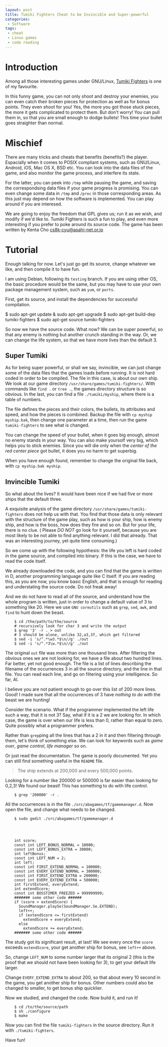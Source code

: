 ```yaml
---
layout: post
title: Tumiki Fighters Cheat to be Invincible and Super-powerful
categories:
 - Software
tags:
 - cheat
 - Linux games
 - code reading
---
```



Introduction
============

Among all those interesting games under GNU/Linux, [Tumiki Fighters](http://www.asahi-net.or.jp/~cs8k-cyu/windows/tf_e.html) is one of my favourite.

In this funny game, you can not only shoot and destroy your enemies, you can even catch their broken pieces for protection as well as for bonus points. They even shoot for you! Yes, the more you got those stuck pieces, the more it gets complicated to protect them. But don't worry! You can pull them in, so that you are small enough to dodge bullets! This time your bullet goes straighter than normal.


Mischief
========

There are many tricks and cheats that benefits (benefits?) the player. Espacially when it comes to POSIX compliant systems, such as GNU/Linux, Android, iOS, Mac OS X, BSD etc. You can look into the data files of the game, and also monitor the game process, and interfere its state.

For the latter, you can peek into `/tmp` while pausing the game, and saving the correspondsing data files if your game progress is promising. You can even change some data in `/tmp` and `/proc` in those corresponding areas. As this just may depend on how the software is implemented. You can play around if you are interesed.

We are going to enjoy the freedom that GPL gives us; run it as we wish, and modify if we'd like to. Tumiki Fighters is such a fun to play, and even more interesting if you prefer to poke around its source code. The game has been written by Kenta Cho <cs8k-cyu@asahi-net.or.jp>

Tutorial
========

Enough talking for now. Let's just go get its source, change whatever we like, and then compile it to have fun.

I am using Debian, following its `testing` branch. If you are using other OS, the basic procedure would be the same, but you may have to use your own package management system, such as `yum`, or `ports`.

First, get its source, and install the dependencies for successful compilation.

  $ sudo apt-get update & sudo apt-get upgrade
  $ sudo apt-get build-dep tumiki-fighters
  $ sudo apt-get source tumiki-fighters


So now we have the source code. What now? We can be super powerful, so that any enemy is nothing but another crunch standing in the way. Or, we can change the life system, so that we have more lives than the default 3.


Super Tumiki
------------

As for being super powerful, or shall we say, invincible, we can just change some of the data files that the games loads before running. It is not hard coded in order to be compiled. The file in this case, is about our own ship. We look at our game directory `/usr/share/games/tumiki-fighters/`. With commands like `find .` or `tree .`, the games directory structure is so obvious. In the last, you can find a file `./tumiki/myship`, where there is a table of numbers.

The file defines the pieces and their colors, the bullets, its attributes and speed, and how the pieces is combined. Backup the file with `cp myship myship.bak`, then change one parameter at a time, then run the game `tumiki-fighters` to see what is changed.

You can change the speed of your bullet, when it goes big enough, almost no enemy stands in your way. You can also make yoursolf very big, which helps you to stick enemies. Since you will die only when the *center of the red center piece* got bullet, it does you no harm to get superbig.

When you have enough found, remember to change the original file back, with `cp myship.bak myship`.


Invincible Tumiki
-----------------

So what about the lives? It would have been nice if we had five or more ships that the default three.

A exquisite analysis of the game directory `/usr/share/games/tumiki-fighters` does not help us with that. You find that those data is only relevant with the structure of the game play, such as how is your ship, how is enemy ship, and how is the boss, how does they fire and so on. But for your life, there is no clue. ( Please *DO NOT* go look for it yourself, because you are most likely to be not able to find anything relevant. I did that already. That was an interesting journey, yet quite time consuming.)

So we come up with the following hypothesis: the life you left is hard coded in the game source, and compiled into binary. If this is the case, we have to read the code itself.

We already downloaded the code, and you can find that the game is written in D, another programming language quite like C itself. If you are reading this, as you are now, you know basic English, and that is enough for reading and understating the source code. Do not freak away!

And we do not have to read all of the source, and understand how the whole program is written, just in order to change a default value of 3 to something like 20. Here we use `GNU coreutils` such as `grep`, `sed`, `awk`, and `find` to hunt down the beast.

        $ cd /the/path/to/the/source
        # recursively look for char 3 and write the output
        $ grep '3' -r . > out
        # 3 should be alone, unlike 32,a3,3f, which get filtered
        $ sed -i 's/^.*\w3.*$\n//g' ./out 
        $ sed -i 's/^.*3\w.*$\n//g' ./out 

The original `out` file was more than one thousand lines. After filtering the obvious ones we are not looking for, we have a file about two hundred lines. Far better, yet not good enough. The file is a list of lines describing the filename of the occurrences 3 in all the source directory, and the line in that file. You can read each line, and go on filtering using your intelligence. So far, AI.

I believe you are not patient enough to go over this list of 200 more lines. Good! I made sure that all the occurrences of 3 have *nothing to do with* the beast we are hunting!

Consider the scenario. What if the programmer implemented the left life such a way, that it is not 3? Say, what if it is a 2 we are looking for. In which case, the game is over when our life is less than 0, rather than equal to zero. Quite possibly what a programmer prefers. 

Rather than `grep`ping all the lines that has a 2 in it and then filtering through them, let's think of something else. We can look for keywords such as _game over_, _game control_, _life manager_ so on.

Or just read the documentation. The game is poorly documented. Yet you can still find something useful in the `README` file.

  > The ship extends at 200,000 and every 500,000 points.

Looking for a number like 200000 or 500000 is far easier than looking for 0,2,3! We found our beast! This has something to do with life control.

        $ grep '200000' -r .

All the occurrences is in the file `./src/abagames/tf/gamemanager.d`.
Now open the file, and change what needs to be changed.

        $ sudo gedit ./src/abagames/tf/gamemanager.d




        int score;
        const int LEFT_BONUS_NORMAL = 10000;
        const int LEFT_BONUS_EXTRA = 30000;
        int leftBonus;
        const int LEFT_NUM = 2;
        int left;
        const int FIRST_EXTEND_NORMAL = 100000;
        const int EVERY_EXTEND_NORMAL = 300000;
        const int FIRST_EXTEND_EXTRA = 200000;
        const int EVERY_EXTEND_EXTRA = 500000;
        int firstExtend, everyExtend;
        int extendScore;
        const int BOSSTIMER_FREEZED = 999999999;
        ####### some other code ######
        if (score > extendScore) {
          SoundManager.playSe(SoundManager.Se.EXTEND);
          left++;
          if (extendScore <= firstExtend)
            extendScore = everyExtend;
          else 
            extendScore += everyExtend;
        ####### some other code ######
 
The study got its significant result, at last! We see every once the `score` exceeds `extendScore`, your get another ship for bonus, see `left++` above.

So, change `LEFT_NUM` to some number larger that its original 2 (this is the proof that we should not have been looking for 3), to get your default life larger.

Change `EVERY_EXTEND_EXTRA` to about 200, so that about every 10 second in the game, you get another ship for bonus. Other numbers could also be changed to smaller, to get bonus ship quicklier.
 
Now we studied, and changed the code. Now build it, and run it!
 
        $ cd /to/the/source/path
        $ sh ./configure
        $ make

Now you can find the file `tumiki-fighters` in the source directory. Run it with `./tumiki-fighters`.

Have fun!
